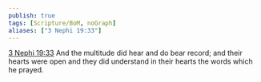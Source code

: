 ```yaml
---
publish: true
tags: [Scripture/BoM, noGraph]
aliases: ["3 Nephi 19:33"]
---
```

[3 Nephi 19:33](https://churchofjesuschrist.org/study/scriptures/bofm/3-ne/19?lang=eng&id=p33#p33) And the multitude did hear and do bear record; and their hearts were open and they did understand in their hearts the words which he prayed.
